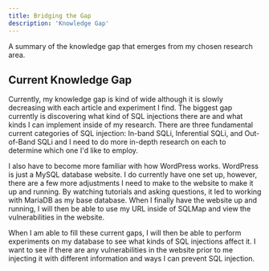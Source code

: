 ```yaml
---
title: Bridging the Gap
description: 'Knowledge Gap'
---
```


A summary of the knowledge gap that emerges from my chosen research area.

<!--more-->

## Current Knowledge Gap

Currently, my knowledge gap is kind of wide although it is slowly decreasing with each article and experiment I find. The biggest gap currently is discovering what kind of SQL injections there are and what kinds I can implement inside of my research.
There are three fundamental current categories of SQL injection: In-band SQLi, Inferential SQLi, and Out-of-Band SQLi and I need to do more in-depth research on each to determine which one I'd like to employ.

I also have to become more familiar with how WordPress works. WordPress is just a MySQL database website. I do currently have one set up, however, there are a few more adjustments I need to make to the website to make it up and running. By watching tutorials and asking questions, it led to working with MariaDB as my base database. When I finally have the website up and running, I will then be able to use my URL inside of SQLMap and view the vulnerabilities in the website.

When I am able to fill these current gaps, I will then be able to perform experiments on my database to see what kinds of SQL injections affect it. I want to see if there are any vulnerabilities in the website prior to me injecting it with different information and ways I can prevent SQL injection.